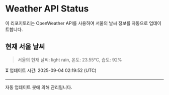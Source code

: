 
# Weather API Status

이 리포지토리는 OpenWeather API를 사용하여 서울의 날씨 정보를 자동으로 업데이트합니다.

## 현재 서울 날씨
> 서울의 현재 날씨: light rain, 온도: 23.55°C, 습도: 92%

⏳ 업데이트 시간: 2025-09-04 02:19:52 (UTC)

---
자동 업데이트 봇에 의해 관리됩니다.
